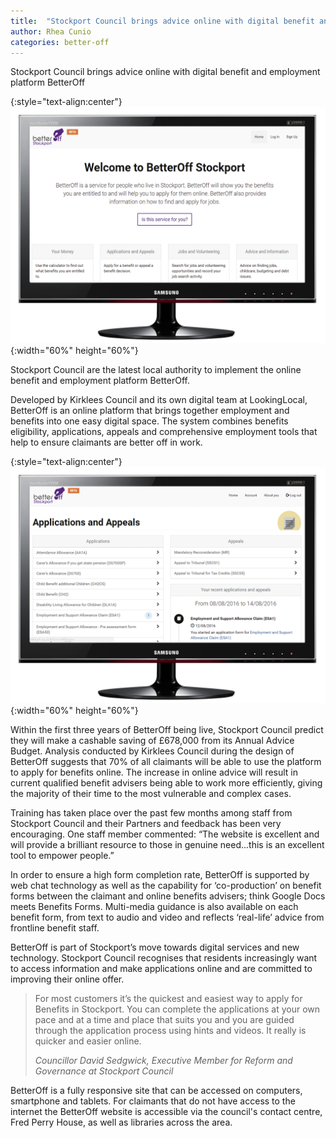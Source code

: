 ```yaml
---
title:  "Stockport Council brings advice online with digital benefit and employment platform BetterOff"
author: Rhea Cunio
categories: better-off
---
```

Stockport Council brings advice online with digital benefit and employment platform BetterOff

{:style="text-align:center"}
![MyLocalOffer](/assets/images/2016-08-15-better-off-stockport/stockportbo1.png){:width="60%" height="60%"}

Stockport Council are the latest local authority to implement the online benefit and employment platform BetterOff.
 
Developed by Kirklees Council and its own digital team at LookingLocal, BetterOff is an online platform that brings together employment and benefits into one easy digital space. The system combines benefits eligibility, applications, appeals and comprehensive employment tools that help to ensure claimants are better off in work.

{:style="text-align:center"}
![MyLocalOffer](/assets/images/2016-08-15-better-off-stockport/stockportbo4.png){:width="60%" height="60%"}

Within the first three years of BetterOff being live, Stockport Council predict they will make a cashable saving of £678,000 from its Annual Advice Budget. Analysis conducted by Kirklees Council during the design of BetterOff suggests that 70% of all claimants will be able to use the platform to apply for benefits online. The increase in online advice will result in current qualified benefit advisers being able to work more efficiently, giving the majority of their time to the most vulnerable and complex cases.
  
Training has taken place over the past few months among staff from Stockport Council and their Partners and feedback has been very encouraging. One staff member commented: “The website is excellent and will provide a brilliant resource to those in genuine need...this is an excellent tool to empower people.”
 
In order to ensure a high form completion rate, BetterOff is supported by web chat technology as well as the capability for ‘co-production’ on benefit forms between the claimant and online benefits advisers; think Google Docs meets Benefits Forms. Multi-media guidance is also available on each benefit form, from text to audio and video and reflects ‘real-life’ advice from frontline benefit staff.
 
BetterOff is part of Stockport’s move towards digital services and new technology. Stockport Council recognises that residents increasingly want to access information and make applications online and are committed to improving their online offer.
 
> For most customers it’s the quickest and easiest way to apply for Benefits in Stockport. You can complete the applications at your own pace and at a time and place that suits you and you are guided through the application process using hints and videos. It really is quicker and easier online.
>
> <cite>Councillor David Sedgwick, Executive Member for Reform and Governance at Stockport Council
 
BetterOff is a fully responsive site that can be accessed on computers, smartphone and tablets. For claimants that do not have access to the internet the BetterOff website is accessible via the council's contact centre, Fred Perry House, as well as libraries across the area.
